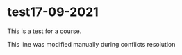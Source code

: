 # test17-09-2021
This is a test for a course. 

This line was modified manually during conflicts resolution